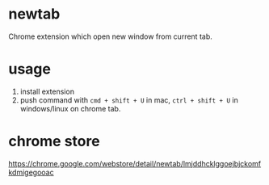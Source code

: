 # newtab
Chrome extension which open new window from current tab.

# usage
1. install extension 
2. push command with `cmd + shift + U` in mac, `ctrl + shift + U` in windows/linux on chrome tab.

# chrome store
https://chrome.google.com/webstore/detail/newtab/lmjddhcklggoejbjckomfkdmigegooac

